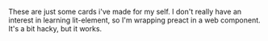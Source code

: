 These are just some cards i've made for my self.
I don't really have an interest in learning lit-element, so I'm wrapping preact in a web component.
It's a bit hacky, but it works.
